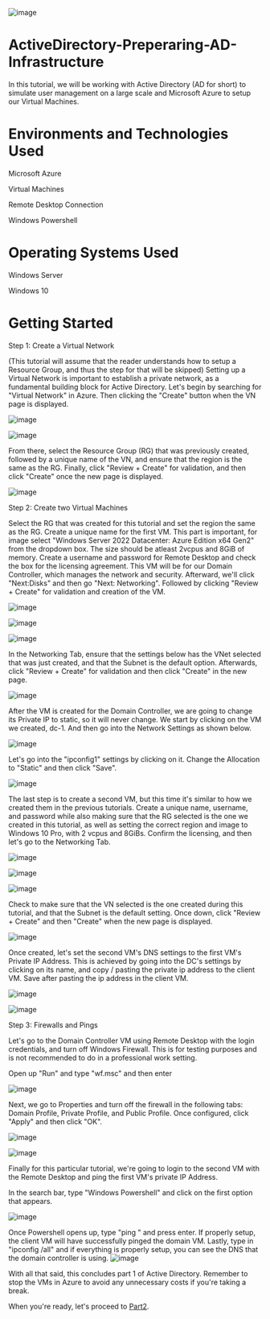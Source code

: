 ![image](https://github.com/user-attachments/assets/e8da396e-164f-45d2-8c97-7492cf4599a5)


# ActiveDirectory-Preperaring-AD-Infrastructure

In this tutorial, we will be working with Active Directory (AD for short) to simulate user management on a large scale and Microsoft Azure to setup our Virtual Machines.

# Environments and Technologies Used
Microsoft Azure

Virtual Machines

Remote Desktop Connection

Windows Powershell

# Operating Systems Used
Windows Server

Windows 10

# Getting Started

Step 1: Create a Virtual Network

(This tutorial will assume that the reader understands how to setup a Resource Group, and thus the step for that will be skipped)
Setting up a Virtual Network is important to establish a private network, as a fundamental building block for Active Directory. Let's begin by searching for "Virtual Network" in Azure. Then clicking the "Create" button when the VN page is displayed.

![image](https://github.com/user-attachments/assets/d381a280-09a9-455a-bf95-c1836e3be695)

![image](https://github.com/user-attachments/assets/4a79055d-d94e-45f9-ac07-ca0513d57344)

From there, select the Resource Group (RG) that was previously created, followed by a unique name of the VN, and ensure that the region is the same as the RG. Finally, click "Review + Create" for validation, and then click "Create" once the new page is displayed.

![image](https://github.com/user-attachments/assets/d521f28e-8a70-4b1c-9975-0bba26ac771c)


Step 2: Create two Virtual Machines

Select the RG that was created for this tutorial and set the region the same as the RG. Create a unique name for the first VM. This part is important, for image select "Windows Server 2022 Datacenter: Azure Edition x64 Gen2" from the dropdown box. The size should be atleast 2vcpus and 8GiB of memory. Create a username and password for Remote Desktop and check the box for the licensing agreement. This VM will be for our Domain Controller, which manages the network and security. Afterward, we'll click "Next:Disks" and then go "Next: Networking". Followed by clicking "Review + Create" for validation and creation of the VM.

![image](https://github.com/user-attachments/assets/004fe066-7532-47b5-bc06-ddc1b0aed050)

![image](https://github.com/user-attachments/assets/19f3034c-f287-4a2c-901f-cf9de5541ee8)

![image](https://github.com/user-attachments/assets/a9a8a750-1a82-4f86-9687-19aa1245e850)




In the Networking  Tab, ensure that the settings below has the VNet selected that was just created, and that the Subnet is the default option. Afterwards, click "Review + Create" for validation and then click "Create" in the new page.

![image](https://github.com/user-attachments/assets/67455119-9698-4a40-86eb-010de0232088)


After the VM is created for the Domain Controller, we are going to change its Private IP to static, so it will never change. We start by clicking on the VM we created, dc-1. And then go into the Network Settings as shown below.

![image](https://github.com/user-attachments/assets/86b7d25c-e73b-42b1-ac11-f0901e98be5f)

Let's go into the "ipconfig1" settings by clicking on it. Change the Allocation to "Static" and then click "Save".

![image](https://github.com/user-attachments/assets/5bc68313-5e9b-4a61-8be5-585ea3b46de2)

The last step is to create a second VM, but this time it's similar to how we created them in the previous tutorials. Create a unique name, username, and password while also making sure that the RG selected is the one we created in this tutorial, as well as setting the correct region and image to Windows 10 Pro, with 2 vcpus and 8GiBs. Confirm the licensing, and then let's go to the Networking Tab.

![image](https://github.com/user-attachments/assets/df718a59-9f9f-4e00-9f26-e8c6faa4c503)

![image](https://github.com/user-attachments/assets/eca76468-1d6e-4445-910b-1c6b03f63716)

![image](https://github.com/user-attachments/assets/67620360-2e44-4ac5-b0f7-b20520e31fed)

Check to make sure that the VN selected is the one created during this tutorial, and that the Subnet is the default setting. Once down, click "Review + Create" and then "Create" when the new page is displayed.

![image](https://github.com/user-attachments/assets/ec4c3f82-5ded-48ec-bbdd-cccf093ee440)

Once created, let's set the second VM's DNS settings to the first VM's Private IP Address. This is achieved by going into the DC's settings by clicking on its name, and copy / pasting the private ip address to the client VM. Save after pasting the ip address in the client VM.

![image](https://github.com/user-attachments/assets/3f8e58ef-318a-4978-85c4-95140372723b)

![image](https://github.com/user-attachments/assets/33a04b82-fbf1-467e-bffc-d86df74dd1b3)

Step 3: Firewalls and Pings

Let's go to the Domain Controller VM using Remote Desktop with the login credentials, and turn off Windows Firewall. This is for testing purposes and is not recommended to do in a professional work setting.

Open up "Run" and type "wf.msc" and then enter

![image](https://github.com/user-attachments/assets/e30e1091-7e35-47c9-a81a-5174f00a3b1c)

Next, we go to Properties and turn off the firewall in the following tabs: Domain Profile, Private Profile, and Public Profile. Once configured, click "Apply" and then click "OK".

![image](https://github.com/user-attachments/assets/3261ab98-d563-4820-a7fc-75633ded6fbc)

![image](https://github.com/user-attachments/assets/0a3a2d01-2290-4396-9307-95e69883705b)

Finally for this particular tutorial, we're going to login to the second VM with the Remote Desktop and ping the first VM's private IP Address.

In the search bar, type "Windows Powershell" and click on the first option that appears.

![image](https://github.com/user-attachments/assets/1c9d0adc-1f92-4c62-8d3b-67bb58829fee)

Once Powershell opens up, type "ping <private ip address>" and press enter. If properly setup, the client VM will have successfully pinged the domain VM. Lastly, type in "ipconfig /all" and if everything is properly setup, you can see the DNS that the domain controller is using.
![image](https://github.com/user-attachments/assets/10d81c57-d3d2-40e8-86a9-f3fa6a361514)


With all that said, this concludes part 1 of Active Directory. Remember to stop the VMs in Azure to avoid any unnecessary costs if you're taking a break.

When you're ready, let's proceed to <a href="https://github.com/khalil-poole/ActiveDirectory-Deployment">Part2</a>.



